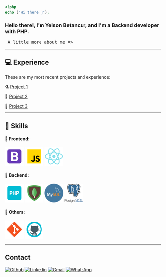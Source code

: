 ```php
<?php
echo ("Hi there 🐘");
```

### Hello there!, I'm Yeison Betancur, and I'm a Backend developer with PHP.

<pre> A little more about me =>
</pre>
************************************************
## 💻 Experience

These are my most recent projects and experience:

⚗️ [Project 1]()

🧪 [Project 2]()

🌱 [Project 3]()

************************************************
## 💪 Skills

#### 🎨 Frontend:
<p align="left">
<img style="margin: auto;" src="https://raw.githubusercontent.com/sachinverma53121/sachinverma53121/master/icons/bootstrap.png" alt=bootstrap width="60" height="60"/>
<img style="margin: auto;" src="https://raw.githubusercontent.com/sachinverma53121/sachinverma53121/master/icons/js.png" alt=javascript width="60" height="60"/>
<img style="margin: auto;" src="https://raw.githubusercontent.com/sachinverma53121/sachinverma53121/master/icons/react.png" alt=react width="60" height="60"/> 
</p>

#### 🚀 Backend:

<p align="left">
<img style="margin: auto;" src="https://raw.githubusercontent.com/sachinverma53121/sachinverma53121/master/icons/php.png" alt=php width="60" height="60"/> 
<img style="margin: auto;" src="https://raw.githubusercontent.com/sachinverma53121/sachinverma53121/master/icons/mongo.png" alt=mongodb width="60" height="60"/> 
	<img style="margin: auto;" src="https://raw.githubusercontent.com/sachinverma53121/sachinverma53121/master/icons/mysql.png" alt=mysql width="60" height="60"/> 
	<img style="margin: auto;" src="https://raw.githubusercontent.com/sachinverma53121/sachinverma53121/master/icons/psql.png" alt=postgresql width="60" height="60"/> 
</p>

#### 🔧 Others:
<p align="left">

<img style="margin: auto;" src="https://raw.githubusercontent.com/sachinverma53121/sachinverma53121/master/icons/git.png" alt=git width="60" height="60"/>
  <img style="margin: auto;" src="https://raw.githubusercontent.com/sachinverma53121/sachinverma53121/master/icons/github.png" alt=github width="60" height="60"/>
  <img style="margin: auto;" 
</p>


************************************************
 ## Contact

[![Github](https://img.shields.io/badge/-Github-000?style=flat&logo=Github&logoColor=white)](https://github.com/ybetancurr1)
[![Linkedin](https://img.shields.io/badge/-LinkedIn-blue?style=flat&logo=Linkedin&logoColor=white)](https://www.linkedin.com/in/yeison-betancur-071125192/)
[![Gmail](https://img.shields.io/badge/-Gmail-c14438?style=flat&logo=Gmail&logoColor=white)](yeison.betancurr@udea.edu.co)
[![WhatsApp](https://img.shields.io/badge/WhatsApp-25D366?style=for-the-badge&logo=whatsapp&logoColor=white
)]()

